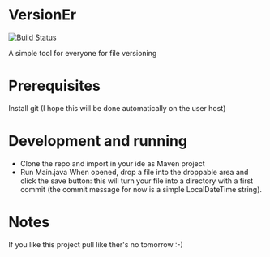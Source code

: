 

# VersionEr
[![Build Status](https://travis-ci.org/EdoardoVignati/VersionEr.svg?branch=develop)](https://travis-ci.org/EdoardoVignati/VersionEr)

A simple tool for everyone for file versioning

# Prerequisites
Install git (I hope this will be done automatically on the user host)

# Development and running
- Clone the repo and import in your ide as Maven project
- Run Main.java When opened, drop a file into the droppable area and click the save button: this will turn your file into a directory with a first commit (the commit message for now is a simple LocalDateTime string).

# Notes
If you like this project pull like ther's no tomorrow :-)
